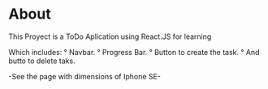 # About
This Proyect is a ToDo Aplication using React.JS for learning

Which includes:
° Navbar.
° Progress Bar.
° Button to create the task.
° And butto to delete taks.

-See the page with dimensions of Iphone SE-